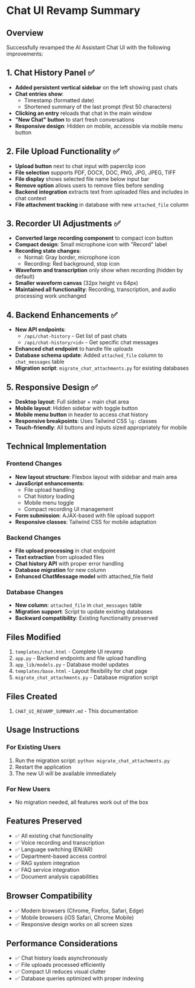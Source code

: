 # Chat UI Revamp Summary

## Overview
Successfully revamped the AI Assistant Chat UI with the following improvements:

## 1. Chat History Panel ✅
- **Added persistent vertical sidebar** on the left showing past chats
- **Chat entries show**:
  - Timestamp (formatted date)
  - Shortened summary of the last prompt (first 50 characters)
- **Clicking an entry** reloads that chat in the main window
- **"New Chat" button** to start fresh conversations
- **Responsive design**: Hidden on mobile, accessible via mobile menu button

## 2. File Upload Functionality ✅
- **Upload button** next to chat input with paperclip icon
- **File selection** supports PDF, DOCX, DOC, PNG, JPG, JPEG, TIFF
- **File display** shows selected file name below input bar
- **Remove option** allows users to remove files before sending
- **Backend integration** extracts text from uploaded files and includes in chat context
- **File attachment tracking** in database with new `attached_file` column

## 3. Recorder UI Adjustments ✅
- **Converted large recording component** to compact icon button
- **Compact design**: Small microphone icon with "Record" label
- **Recording state changes**:
  - Normal: Gray border, microphone icon
  - Recording: Red background, stop icon
- **Waveform and transcription** only show when recording (hidden by default)
- **Smaller waveform canvas** (32px height vs 64px)
- **Maintained all functionality**: Recording, transcription, and audio processing work unchanged

## 4. Backend Enhancements ✅
- **New API endpoints**:
  - `/api/chat-history` - Get list of past chats
  - `/api/chat-history/<id>` - Get specific chat messages
- **Enhanced chat endpoint** to handle file uploads
- **Database schema update**: Added `attached_file` column to `chat_messages` table
- **Migration script**: `migrate_chat_attachments.py` for existing databases

## 5. Responsive Design ✅
- **Desktop layout**: Full sidebar + main chat area
- **Mobile layout**: Hidden sidebar with toggle button
- **Mobile menu button** in header to access chat history
- **Responsive breakpoints**: Uses Tailwind CSS `lg:` classes
- **Touch-friendly**: All buttons and inputs sized appropriately for mobile

## Technical Implementation

### Frontend Changes
- **New layout structure**: Flexbox layout with sidebar and main area
- **JavaScript enhancements**:
  - File upload handling
  - Chat history loading
  - Mobile menu toggle
  - Compact recording UI management
- **Form submission**: AJAX-based with file upload support
- **Responsive classes**: Tailwind CSS for mobile adaptation

### Backend Changes
- **File upload processing** in chat endpoint
- **Text extraction** from uploaded files
- **Chat history API** with proper error handling
- **Database migration** for new column
- **Enhanced ChatMessage model** with attached_file field

### Database Changes
- **New column**: `attached_file` in `chat_messages` table
- **Migration support**: Script to update existing databases
- **Backward compatibility**: Existing functionality preserved

## Files Modified
1. `templates/chat.html` - Complete UI revamp
2. `app.py` - Backend endpoints and file upload handling
3. `app_lib/models.py` - Database model updates
4. `templates/base.html` - Layout flexibility for chat page
5. `migrate_chat_attachments.py` - Database migration script

## Files Created
1. `CHAT_UI_REVAMP_SUMMARY.md` - This documentation

## Usage Instructions

### For Existing Users
1. Run the migration script: `python migrate_chat_attachments.py`
2. Restart the application
3. The new UI will be available immediately

### For New Users
- No migration needed, all features work out of the box

## Features Preserved
- ✅ All existing chat functionality
- ✅ Voice recording and transcription
- ✅ Language switching (EN/AR)
- ✅ Department-based access control
- ✅ RAG system integration
- ✅ FAQ service integration
- ✅ Document analysis capabilities

## Browser Compatibility
- ✅ Modern browsers (Chrome, Firefox, Safari, Edge)
- ✅ Mobile browsers (iOS Safari, Chrome Mobile)
- ✅ Responsive design works on all screen sizes

## Performance Considerations
- ✅ Chat history loads asynchronously
- ✅ File uploads processed efficiently
- ✅ Compact UI reduces visual clutter
- ✅ Database queries optimized with proper indexing
